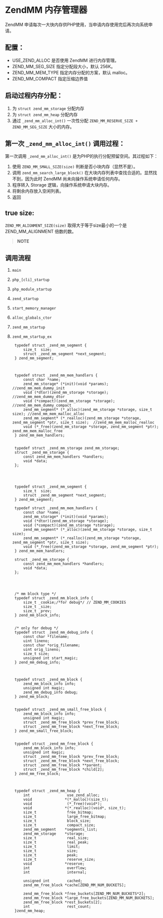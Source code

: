 # ZendMM 内存管理器

ZendMM 申请每次一大快内存供PHP使用，当申请内存使用完后再次向系统申请。


## 配置：
* USE_ZEND_ALLOC	是否使用 ZendMM 进行内存管理。
* ZEND_MM_SEG_SIZE 	指定分配段大小，默认 256K。
* ZEND_MM_MEM_TYPE 	指定内存分配的方案，默认 malloc。
* ZEND_MM_COMPACT	指定压缩边界值


## 启动过程内存分配：
1. 为 `struct zend_mm_storage` 分配内存
2. 为 `struct zend_mm_heap` 分配内存
3. 通过 `_zend_mm_alloc_int()` 一次性分配 `ZEND_MM_RESERVE_SIZE + ZEND_MM_SEG_SIZE` 大小的内存。


## 第一次 `_zend_mm_alloc_int()` 调用过程：

第一次调用 `_zend_mm_alloc_int()` 是为PHP的执行分配预留空间。其过程如下：
1. 使用 `ZEND_MM_SMALL_SIZE(size)` 判断是否小块内存（显然不是）。
2. 调用 `zend_mm_search_large_block()` 在大块内存列表中查找合适的。显然找不到，因为此时 ZendMM 尚未向操作系统申请任何内存。
3. 程序转入 Storage 逻辑，向操作系统申请大块内存。
4. 将剩余内存放入空闲列表。
5. 返回


## true size:

`ZEND_MM_ALIGNMENT_SIZE(size)` 取得大于等于size最小的一个是 ZEND_MM_ALIGNMENT 倍数的数。

>**NOTE**
>

## 调用流程
1. `main`
2. `php_[cli]_startup`
3. `php_module_startup`
4. `zend_startup`
5. `start_memory_manager`
6. `alloc_globals_ctor`
7. `zend_mm_startup`
8. `zend_mm_startup_ex`




		typedef struct _zend_mm_segment {
			size_t	size;
			struct _zend_mm_segment *next_segment;
		} zend_mm_segment;



		typedef struct _zend_mm_mem_handlers {
			const char *name;
			zend_mm_storage* (*init)(void *params); //zend_mm_mem_dummy_init
			void (*dtor)(zend_mm_storage *storage); //zend_mm_mem_dummy_dtor
			void (*compact)(zend_mm_storage *storage); //zend_mm_mem_dummy_compact 	
			zend_mm_segment* (*_alloc)(zend_mm_storage *storage, size_t size); //zend_mm_mem_malloc_alloc
			zend_mm_segment* (*_realloc)(zend_mm_storage *storage, zend_mm_segment *ptr, size_t size);  //zend_mm_mem_malloc_realloc
			void (*_free)(zend_mm_storage *storage, zend_mm_segment *ptr); zend_mm_mem_malloc_free
		} zend_mm_mem_handlers;


		typedef struct _zend_mm_storage zend_mm_storage;
		struct _zend_mm_storage {
			const zend_mm_mem_handlers *handlers;
			void *data;
		};




		typedef struct _zend_mm_segment {
			size_t	size;
			struct _zend_mm_segment *next_segment;
		} zend_mm_segment;

		typedef struct _zend_mm_mem_handlers {
			const char *name;
			zend_mm_storage* (*init)(void *params);
			void (*dtor)(zend_mm_storage *storage);
			void (*compact)(zend_mm_storage *storage);
			zend_mm_segment* (*_alloc)(zend_mm_storage *storage, size_t size);
			zend_mm_segment* (*_realloc)(zend_mm_storage *storage, zend_mm_segment *ptr, size_t size);
			void (*_free)(zend_mm_storage *storage, zend_mm_segment *ptr);
		} zend_mm_mem_handlers;

		struct _zend_mm_storage {
			const zend_mm_mem_handlers *handlers;
			void *data;
		};




		/* mm block type */
		typedef struct _zend_mm_block_info {
			size_t _cookie;/*for debug*/ // ZEND_MM_COOKIES
			size_t _size;
			size_t _prev;
		} zend_mm_block_info;


		/* only for debug */
		typedef struct _zend_mm_debug_info {
			const char *filename;
			uint lineno;
			const char *orig_filename;
			uint orig_lineno;
			size_t size;
			unsigned int start_magic;
		} zend_mm_debug_info;



		typedef struct _zend_mm_block {
			zend_mm_block_info info;
			unsigned int magic;
			zend_mm_debug_info debug;
		} zend_mm_block;


		typedef struct _zend_mm_small_free_block {
			zend_mm_block_info info;
			unsigned int magic;
			struct _zend_mm_free_block *prev_free_block;
			struct _zend_mm_free_block *next_free_block;
		} zend_mm_small_free_block;


		typedef struct _zend_mm_free_block {
			zend_mm_block_info info;
			unsigned int magic;
			struct _zend_mm_free_block *prev_free_block;
			struct _zend_mm_free_block *next_free_block;
			struct _zend_mm_free_block **parent;
			struct _zend_mm_free_block *child[2];
		} zend_mm_free_block;



		typedef struct _zend_mm_heap {
			int                 use_zend_alloc;
			void               *(*_malloc)(size_t);
			void                (*_free)(void*);
			void               *(*_realloc)(void*, size_t);
			size_t              free_bitmap;
			size_t              large_free_bitmap;
			size_t              block_size;
			size_t              compact_size;
			zend_mm_segment    *segments_list;
			zend_mm_storage    *storage;
			size_t              real_size;
			size_t              real_peak;
			size_t              limit;
			size_t              size;
			size_t              peak;
			size_t              reserve_size;
			void               *reserve;
			int                 overflow;
			int                 internal;

			unsigned int        cached;
			zend_mm_free_block *cache[ZEND_MM_NUM_BUCKETS];

			zend_mm_free_block *free_buckets[ZEND_MM_NUM_BUCKETS*2];
			zend_mm_free_block *large_free_buckets[ZEND_MM_NUM_BUCKETS];
			zend_mm_free_block *rest_buckets[2];
			int                 rest_count;
		}zend_mm_heap;

